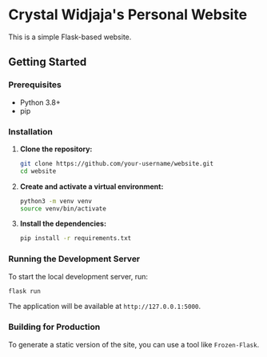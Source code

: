 # Crystal Widjaja's Personal Website

This is a simple Flask-based website.

## Getting Started

### Prerequisites

*   Python 3.8+
*   pip

### Installation

1.  **Clone the repository:**

    ```bash
    git clone https://github.com/your-username/website.git
    cd website
    ```

2.  **Create and activate a virtual environment:**

    ```bash
    python3 -m venv venv
    source venv/bin/activate
    ```

3.  **Install the dependencies:**

    ```bash
    pip install -r requirements.txt
    ```

### Running the Development Server

To start the local development server, run:

```bash
flask run
```

The application will be available at `http://127.0.0.1:5000`.

### Building for Production

To generate a static version of the site, you can use a tool like `Frozen-Flask`.